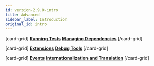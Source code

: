 ```yaml
---
id: version-2.9.0-intro
title: Advanced
sidebar_label: Introduction
original_id: intro
---
```


[card-grid]
[**Running Tests**](advanced/running-tests.md)
[**Managing Dependencies**](advanced/managing-dependencies.md)
[/card-grid]

[card-grid]
[**Extensions**](advanced/extensions.md)
[**Debug Tools**](advanced/debug-tools.md)
[/card-grid]


[card-grid]
[**Events**](advanced/events.md)
[**Internationalization and Translation**](advanced/internationalization.md)
[/card-grid]




